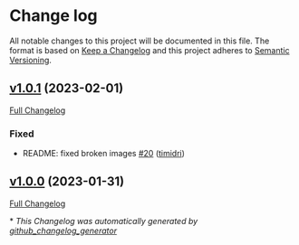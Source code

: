 # Change log

All notable changes to this project will be documented in this file. The format is based on [Keep a Changelog](http://keepachangelog.com/en/1.0.0/) and this project adheres to [Semantic Versioning](http://semver.org).

## [v1.0.1](https://github.com/puppetlabs/puppetlabs-puppet_bolt_server/tree/v1.0.1) (2023-02-01)

[Full Changelog](https://github.com/puppetlabs/puppetlabs-puppet_bolt_server/compare/v1.0.0...v1.0.1)

### Fixed

- README: fixed broken images [\#20](https://github.com/puppetlabs/puppetlabs-puppet_bolt_server/pull/20) ([timidri](https://github.com/timidri))

## [v1.0.0](https://github.com/puppetlabs/puppetlabs-puppet_bolt_server/tree/v1.0.0) (2023-01-31)

[Full Changelog](https://github.com/puppetlabs/puppetlabs-puppet_bolt_server/compare/0.1.0...v1.0.0)



\* *This Changelog was automatically generated by [github_changelog_generator](https://github.com/github-changelog-generator/github-changelog-generator)*
